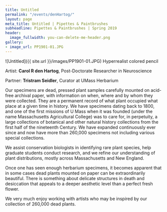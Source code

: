 ```yaml
---
title: Untitled
permalink: "/events/denHartog/"
layout: page
meta_title: Untitled | Pipettes & Paintbrushes
subheadline: Pipettes & Paintbrushes | Spring 2019
header:
  image_fullwidth: you-can-delete-me-header.png
gallery:
- image_url: PP1901-01.JPG
---
```

![Untitled]({{ site.url }}/images/PP1901-01.JPG)
Hyperrealist colored pencil

Artist: **Carol R den Hartog**, Post-Doctorate Researcher in Neuroscience<br>

Partner: **Tristram Seidler**, Curator at UMass Herbarium

Our specimens are dead, pressed plant samples carefully mounted on acid-free archival paper, with information on when, where and by whom they were collected. They are a permanent record of what plant occupied what place at a given time in history. We have specimens dating back to 1800, and one of the first missions of U Mass when it was founded (under the name Massachusetts Agricultural College) was to care for, in perpetuity, a large collections of botanical and other natural history collections from the first half of the nineteenth Century. We have expanded continuously ever since and now have more than 260,000 specimens not including various special collections.

We assist conservation biologists in identifying rare plant species, help graduate students conduct research, and we refine our understanding of plant distributions, mostly across Massachusetts and New England.

Once one has seen enough herbarium specimens, it becomes apparent that in some cases dead plants mounted on paper can be extraordinarily beautiful. There is something about delicate structures in death and desiccation that appeals to a deeper aesthetic level than a perfect fresh flower.

We very much enjoy working with artists who may be inspired by our collection of 260,000 dead plants.
